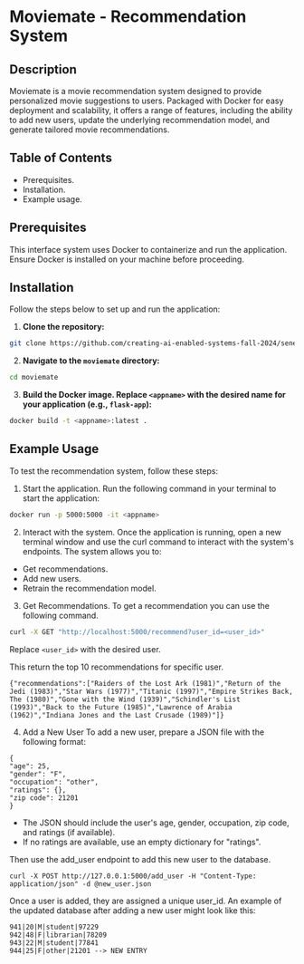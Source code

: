 # Moviemate - Recommendation System

## Description

Moviemate is a movie recommendation system designed to provide personalized movie suggestions to users. Packaged with Docker for easy deployment and scalability, it offers a range of features, including the ability to add new users, update the underlying recommendation model, and generate tailored movie recommendations. 

## Table of Contents
- Prerequisites.
- Installation.
- Example usage.

## Prerequisites
This interface system uses Docker to containerize and run the application. Ensure Docker is installed on your machine before proceeding. 

## Installation
Follow the steps below to set up and run the application:

1. **Clone the repository:**
```bash
git clone https://github.com/creating-ai-enabled-systems-fall-2024/senevirathne-kaneel.git 
```
2. **Navigate to the ```moviemate``` directory:**
```bash
cd moviemate
```
3. **Build the Docker image. Replace ```<appname>``` with the desired name for your application (e.g., ```flask-app```):**
```bash
docker build -t <appname>:latest .
```
## Example Usage 

To test the recommendation system, follow these steps:

1. Start the application.
Run the following command in your terminal to start the application:
```bash
docker run -p 5000:5000 -it <appname>
```
2. Interact with the system.
Once the application is running, open a new terminal window and use the curl command to interact with the system's endpoints. The system allows you to:
- Get recommendations.
- Add new users.
- Retrain the recommendation model.

3. Get Recommendations.
To get a recommendation you can use the following command.
```bash
curl -X GET "http://localhost:5000/recommend?user_id=<user_id>"
```
Replace ``<user_id>`` with the desired user.

This return the top 10 recommendations for specific user.
```
{"recommendations":["Raiders of the Lost Ark (1981)","Return of the Jedi (1983)","Star Wars (1977)","Titanic (1997)","Empire Strikes Back, The (1980)","Gone with the Wind (1939)","Schindler's List (1993)","Back to the Future (1985)","Lawrence of Arabia (1962)","Indiana Jones and the Last Crusade (1989)"]}
```

4. Add a New User
To add a new user, prepare a JSON file with the following format:
```
{
"age": 25,
"gender": "F",
"occupation": "other",
"ratings": {},
"zip code": 21201
}
```
- The JSON should include the user's age, gender, occupation, zip code, and ratings (if available).
- If no ratings are available, use an empty dictionary for "ratings".

Then use the add_user endpoint to add this new user to the database.
```
curl -X POST http://127.0.0.1:5000/add_user -H "Content-Type: application/json" -d @new_user.json
```

Once a user is added, they are assigned a unique user_id. An example of the updated database after adding a new user might look like this:
```
941|20|M|student|97229
942|48|F|librarian|78209
943|22|M|student|77841
944|25|F|other|21201 --> NEW ENTRY
```